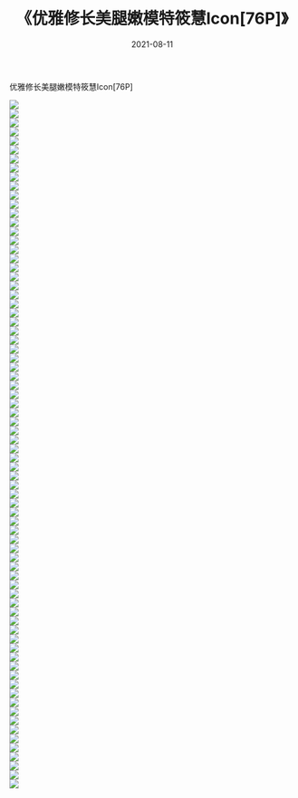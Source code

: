 ﻿---
layout: post
title:  《优雅修长美腿嫩模特筱慧Icon[76P]》
date:   2021-08-11
img: http://img.660000.xyz/Sharelink/性感/2021/优雅修长美腿嫩模特筱慧Icon[76P]/000.jpg
categories: [美女, 清纯, 唯美]
---

优雅修长美腿嫩模特筱慧Icon[76P]

  ![](http://img.660000.xyz/Sharelink/性感/2021/优雅修长美腿嫩模特筱慧Icon[76P]/001.jpg) <br> ![](http://img.660000.xyz/Sharelink/性感/2021/优雅修长美腿嫩模特筱慧Icon[76P]/002.jpg) <br> ![](http://img.660000.xyz/Sharelink/性感/2021/优雅修长美腿嫩模特筱慧Icon[76P]/003.jpg) <br> ![](http://img.660000.xyz/Sharelink/性感/2021/优雅修长美腿嫩模特筱慧Icon[76P]/004.jpg) <br> ![](http://img.660000.xyz/Sharelink/性感/2021/优雅修长美腿嫩模特筱慧Icon[76P]/005.jpg) <br> ![](http://img.660000.xyz/Sharelink/性感/2021/优雅修长美腿嫩模特筱慧Icon[76P]/006.jpg) <br> ![](http://img.660000.xyz/Sharelink/性感/2021/优雅修长美腿嫩模特筱慧Icon[76P]/007.jpg) <br> ![](http://img.660000.xyz/Sharelink/性感/2021/优雅修长美腿嫩模特筱慧Icon[76P]/008.jpg) <br> ![](http://img.660000.xyz/Sharelink/性感/2021/优雅修长美腿嫩模特筱慧Icon[76P]/009.jpg) <br> ![](http://img.660000.xyz/Sharelink/性感/2021/优雅修长美腿嫩模特筱慧Icon[76P]/010.jpg) <br> ![](http://img.660000.xyz/Sharelink/性感/2021/优雅修长美腿嫩模特筱慧Icon[76P]/011.jpg) <br> ![](http://img.660000.xyz/Sharelink/性感/2021/优雅修长美腿嫩模特筱慧Icon[76P]/012.jpg) <br> ![](http://img.660000.xyz/Sharelink/性感/2021/优雅修长美腿嫩模特筱慧Icon[76P]/013.jpg) <br> ![](http://img.660000.xyz/Sharelink/性感/2021/优雅修长美腿嫩模特筱慧Icon[76P]/014.jpg) <br> ![](http://img.660000.xyz/Sharelink/性感/2021/优雅修长美腿嫩模特筱慧Icon[76P]/015.jpg) <br> ![](http://img.660000.xyz/Sharelink/性感/2021/优雅修长美腿嫩模特筱慧Icon[76P]/016.jpg) <br> ![](http://img.660000.xyz/Sharelink/性感/2021/优雅修长美腿嫩模特筱慧Icon[76P]/017.jpg) <br> ![](http://img.660000.xyz/Sharelink/性感/2021/优雅修长美腿嫩模特筱慧Icon[76P]/018.jpg) <br> ![](http://img.660000.xyz/Sharelink/性感/2021/优雅修长美腿嫩模特筱慧Icon[76P]/019.jpg) <br> ![](http://img.660000.xyz/Sharelink/性感/2021/优雅修长美腿嫩模特筱慧Icon[76P]/020.jpg) <br> ![](http://img.660000.xyz/Sharelink/性感/2021/优雅修长美腿嫩模特筱慧Icon[76P]/021.jpg) <br> ![](http://img.660000.xyz/Sharelink/性感/2021/优雅修长美腿嫩模特筱慧Icon[76P]/022.jpg) <br> ![](http://img.660000.xyz/Sharelink/性感/2021/优雅修长美腿嫩模特筱慧Icon[76P]/023.jpg) <br> ![](http://img.660000.xyz/Sharelink/性感/2021/优雅修长美腿嫩模特筱慧Icon[76P]/024.jpg) <br> ![](http://img.660000.xyz/Sharelink/性感/2021/优雅修长美腿嫩模特筱慧Icon[76P]/025.jpg) <br> ![](http://img.660000.xyz/Sharelink/性感/2021/优雅修长美腿嫩模特筱慧Icon[76P]/026.jpg) <br> ![](http://img.660000.xyz/Sharelink/性感/2021/优雅修长美腿嫩模特筱慧Icon[76P]/027.jpg) <br> ![](http://img.660000.xyz/Sharelink/性感/2021/优雅修长美腿嫩模特筱慧Icon[76P]/028.jpg) <br> ![](http://img.660000.xyz/Sharelink/性感/2021/优雅修长美腿嫩模特筱慧Icon[76P]/029.jpg) <br> ![](http://img.660000.xyz/Sharelink/性感/2021/优雅修长美腿嫩模特筱慧Icon[76P]/030.jpg) <br> ![](http://img.660000.xyz/Sharelink/性感/2021/优雅修长美腿嫩模特筱慧Icon[76P]/031.jpg) <br> ![](http://img.660000.xyz/Sharelink/性感/2021/优雅修长美腿嫩模特筱慧Icon[76P]/032.jpg) <br> ![](http://img.660000.xyz/Sharelink/性感/2021/优雅修长美腿嫩模特筱慧Icon[76P]/033.jpg) <br> ![](http://img.660000.xyz/Sharelink/性感/2021/优雅修长美腿嫩模特筱慧Icon[76P]/034.jpg) <br> ![](http://img.660000.xyz/Sharelink/性感/2021/优雅修长美腿嫩模特筱慧Icon[76P]/035.jpg) <br> ![](http://img.660000.xyz/Sharelink/性感/2021/优雅修长美腿嫩模特筱慧Icon[76P]/036.jpg) <br> ![](http://img.660000.xyz/Sharelink/性感/2021/优雅修长美腿嫩模特筱慧Icon[76P]/037.jpg) <br> ![](http://img.660000.xyz/Sharelink/性感/2021/优雅修长美腿嫩模特筱慧Icon[76P]/038.jpg) <br> ![](http://img.660000.xyz/Sharelink/性感/2021/优雅修长美腿嫩模特筱慧Icon[76P]/039.jpg) <br> ![](http://img.660000.xyz/Sharelink/性感/2021/优雅修长美腿嫩模特筱慧Icon[76P]/040.jpg) <br> ![](http://img.660000.xyz/Sharelink/性感/2021/优雅修长美腿嫩模特筱慧Icon[76P]/041.jpg) <br> ![](http://img.660000.xyz/Sharelink/性感/2021/优雅修长美腿嫩模特筱慧Icon[76P]/042.jpg) <br> ![](http://img.660000.xyz/Sharelink/性感/2021/优雅修长美腿嫩模特筱慧Icon[76P]/043.jpg) <br> ![](http://img.660000.xyz/Sharelink/性感/2021/优雅修长美腿嫩模特筱慧Icon[76P]/044.jpg) <br> ![](http://img.660000.xyz/Sharelink/性感/2021/优雅修长美腿嫩模特筱慧Icon[76P]/045.jpg) <br> ![](http://img.660000.xyz/Sharelink/性感/2021/优雅修长美腿嫩模特筱慧Icon[76P]/046.jpg) <br> ![](http://img.660000.xyz/Sharelink/性感/2021/优雅修长美腿嫩模特筱慧Icon[76P]/047.jpg) <br> ![](http://img.660000.xyz/Sharelink/性感/2021/优雅修长美腿嫩模特筱慧Icon[76P]/048.jpg) <br> ![](http://img.660000.xyz/Sharelink/性感/2021/优雅修长美腿嫩模特筱慧Icon[76P]/049.jpg) <br> ![](http://img.660000.xyz/Sharelink/性感/2021/优雅修长美腿嫩模特筱慧Icon[76P]/050.jpg) <br> ![](http://img.660000.xyz/Sharelink/性感/2021/优雅修长美腿嫩模特筱慧Icon[76P]/051.jpg) <br> ![](http://img.660000.xyz/Sharelink/性感/2021/优雅修长美腿嫩模特筱慧Icon[76P]/052.jpg) <br> ![](http://img.660000.xyz/Sharelink/性感/2021/优雅修长美腿嫩模特筱慧Icon[76P]/053.jpg) <br> ![](http://img.660000.xyz/Sharelink/性感/2021/优雅修长美腿嫩模特筱慧Icon[76P]/054.jpg) <br> ![](http://img.660000.xyz/Sharelink/性感/2021/优雅修长美腿嫩模特筱慧Icon[76P]/055.jpg) <br> ![](http://img.660000.xyz/Sharelink/性感/2021/优雅修长美腿嫩模特筱慧Icon[76P]/056.jpg) <br> ![](http://img.660000.xyz/Sharelink/性感/2021/优雅修长美腿嫩模特筱慧Icon[76P]/057.jpg) <br> ![](http://img.660000.xyz/Sharelink/性感/2021/优雅修长美腿嫩模特筱慧Icon[76P]/058.jpg) <br> ![](http://img.660000.xyz/Sharelink/性感/2021/优雅修长美腿嫩模特筱慧Icon[76P]/059.jpg) <br> ![](http://img.660000.xyz/Sharelink/性感/2021/优雅修长美腿嫩模特筱慧Icon[76P]/060.jpg) <br> ![](http://img.660000.xyz/Sharelink/性感/2021/优雅修长美腿嫩模特筱慧Icon[76P]/061.jpg) <br> ![](http://img.660000.xyz/Sharelink/性感/2021/优雅修长美腿嫩模特筱慧Icon[76P]/062.jpg) <br> ![](http://img.660000.xyz/Sharelink/性感/2021/优雅修长美腿嫩模特筱慧Icon[76P]/063.jpg) <br> ![](http://img.660000.xyz/Sharelink/性感/2021/优雅修长美腿嫩模特筱慧Icon[76P]/064.jpg) <br> ![](http://img.660000.xyz/Sharelink/性感/2021/优雅修长美腿嫩模特筱慧Icon[76P]/065.jpg) <br> ![](http://img.660000.xyz/Sharelink/性感/2021/优雅修长美腿嫩模特筱慧Icon[76P]/066.jpg) <br> ![](http://img.660000.xyz/Sharelink/性感/2021/优雅修长美腿嫩模特筱慧Icon[76P]/067.jpg) <br> ![](http://img.660000.xyz/Sharelink/性感/2021/优雅修长美腿嫩模特筱慧Icon[76P]/068.jpg) <br> ![](http://img.660000.xyz/Sharelink/性感/2021/优雅修长美腿嫩模特筱慧Icon[76P]/069.jpg) <br> ![](http://img.660000.xyz/Sharelink/性感/2021/优雅修长美腿嫩模特筱慧Icon[76P]/070.jpg) <br> ![](http://img.660000.xyz/Sharelink/性感/2021/优雅修长美腿嫩模特筱慧Icon[76P]/071.jpg) <br> ![](http://img.660000.xyz/Sharelink/性感/2021/优雅修长美腿嫩模特筱慧Icon[76P]/072.jpg) <br> ![](http://img.660000.xyz/Sharelink/性感/2021/优雅修长美腿嫩模特筱慧Icon[76P]/073.jpg) <br> ![](http://img.660000.xyz/Sharelink/性感/2021/优雅修长美腿嫩模特筱慧Icon[76P]/074.jpg) <br> ![](http://img.660000.xyz/Sharelink/性感/2021/优雅修长美腿嫩模特筱慧Icon[76P]/075.jpg) <br> ![](http://img.660000.xyz/Sharelink/性感/2021/优雅修长美腿嫩模特筱慧Icon[76P]/076.jpg) <br>